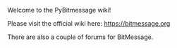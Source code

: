 Welcome to the PyBitmessage wiki!

Please visit the official wiki here: https://bitmessage.org

There are also a couple of forums for BitMessage.